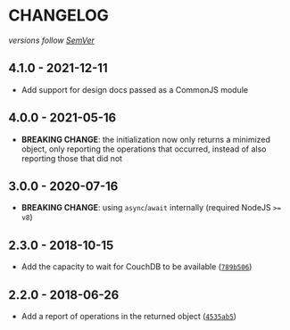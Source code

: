 # CHANGELOG
*versions follow [SemVer](http://semver.org)*

## 4.1.0 - 2021-12-11
* Add support for design docs passed as a CommonJS module

## 4.0.0 - 2021-05-16
* **BREAKING CHANGE**: the initialization now only returns a minimized object, only reporting the operations that occurred, instead of also reporting those that did not

## 3.0.0 - 2020-07-16
* **BREAKING CHANGE**: using `async`/`await` internally (required NodeJS `>= v8`)

## 2.3.0 - 2018-10-15
* Add the capacity to wait for CouchDB to be available ([`789b506`](https://github.com/maxlath/couch-init2/commit/789b506))

## 2.2.0 - 2018-06-26
* Add a report of operations in the returned object ([`4535ab5`](https://github.com/maxlath/couch-init2/commit/4535ab5))
